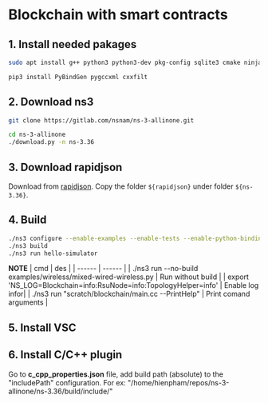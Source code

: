 # Blockchain with smart contracts
## 1. Install needed pakages
```sh
sudo apt install g++ python3 python3-dev pkg-config sqlite3 cmake ninja-build git python3-setuptools clang-format libc6-dev libc6-dev-i386 libclang-dev llvm-dev automake python3-pip
```

```sh
pip3 install PyBindGen pygccxml cxxfilt
```

## 2. Download ns3

```sh
git clone https://gitlab.com/nsnam/ns-3-allinone.git
```

```sh
cd ns-3-allinone
./download.py -n ns-3.36
```

## 3. Download rapidjson
Download from [rapidjson](https://github.com/Tencent/rapidjson/tree/master/include/rapidjson).
Copy the folder `${rapidjson}` under folder `${ns-3.36}`.

## 4. Build

```sh
./ns3 configure --enable-examples --enable-tests --enable-python-bindings
./ns3 build
./ns3 run hello-simulator
```
**NOTE**
| cmd | des |
| ------ | ------ |
| ./ns3 run --no-build examples/wireless/mixed-wired-wireless.py | Run without build |
| export 'NS_LOG=Blockchain=info:RsuNode=info:TopologyHelper=info' | Enable log infor|
| ./ns3 run "scratch/blockchain/main.cc --PrintHelp" | Print comand arguments |

## 5. Install VSC

## 6. Install C/C++ plugin
Go to **c_cpp_properties.json** file, add build path (absolute) to the "includePath" configuration. For ex: "/home/hienpham/repos/ns-3-allinone/ns-3.36/build/include/"

